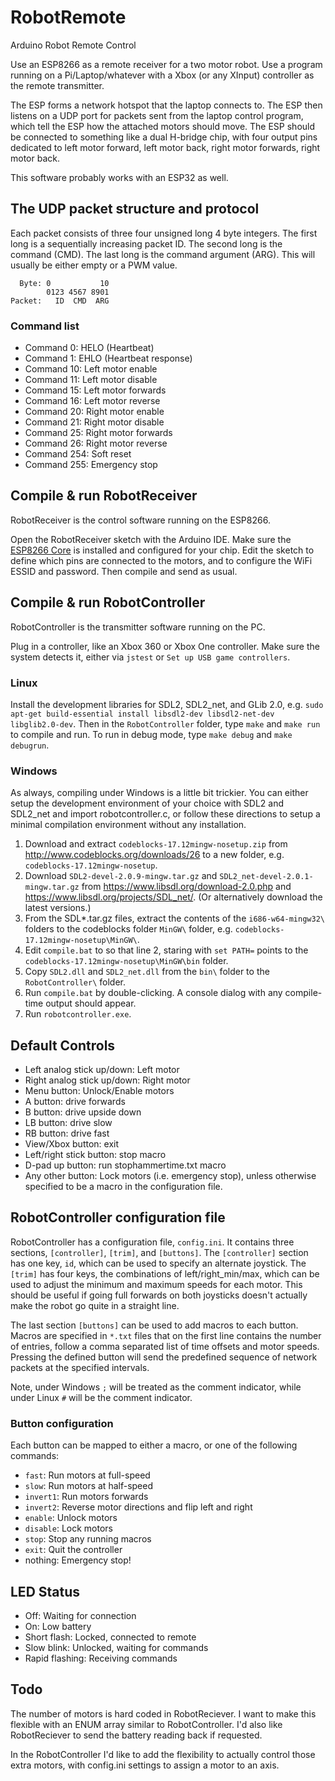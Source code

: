 # RobotRemote
Arduino Robot Remote Control

Use an ESP8266 as a remote receiver for a two motor robot. Use a program running on a Pi/Laptop/whatever with a Xbox (or any XInput) controller as the remote transmitter.

The ESP forms a network hotspot that the laptop connects to. The ESP then listens on a UDP port for packets sent from the laptop control program, which tell the ESP how the attached motors should move. The ESP should be connected to something like a dual H-bridge chip, with four output pins dedicated to left motor forward, left motor back, right motor forwards, right motor back.

This software probably works with an ESP32 as well.

## The UDP packet structure and protocol

Each packet consists of three four unsigned long 4 byte integers. The first long is a sequentially increasing packet ID. The second long is the command (CMD). The last long is the command argument (ARG). This will usually be either empty or a PWM value.

```
  Byte: 0           10
        0123 4567 8901
Packet:   ID  CMD  ARG
```

### Command list

* Command 0: HELO (Heartbeat) 
* Command 1: EHLO (Heartbeat response)
* Command 10: Left motor enable
* Command 11: Left motor disable
* Command 15: Left motor forwards
* Command 16: Left motor reverse
* Command 20: Right motor enable
* Command 21: Right motor disable
* Command 25: Right motor forwards
* Command 26: Right motor reverse
* Command 254: Soft reset
* Command 255: Emergency stop

## Compile & run RobotReceiver
RobotReceiver is the control software running on the ESP8266.

Open the RobotReceiver sketch with the Arduino IDE. Make sure the [ESP8266 Core](https://github.com/esp8266/Arduino) is installed and configured for your chip. Edit the sketch to define which pins are connected to the motors, and to configure the WiFi ESSID and password. Then compile and send as usual.

## Compile & run RobotController
RobotController is the transmitter software running on the PC.

Plug in a controller, like an Xbox 360 or Xbox One controller. Make sure the system detects it, either via `jstest` or `Set up USB game controllers`.

### Linux

Install the development libraries for SDL2, SDL2_net, and GLib 2.0, e.g. `sudo apt-get build-essential install libsdl2-dev libsdl2-net-dev libglib2.0-dev`. Then in the `RobotController` folder, type `make` and `make run` to compile and run. To run in debug mode, type `make debug` and `make debugrun`.

### Windows

As always, compiling under Windows is a little bit trickier. You can either setup the development environment of your choice with SDL2 and SDL2_net and import robotcontroller.c, or follow these directions to setup a minimal compilation environment without any installation.

1. Download and extract `codeblocks-17.12mingw-nosetup.zip` from http://www.codeblocks.org/downloads/26 to a new folder, e.g. `codeblocks-17.12mingw-nosetup`.
2. Download `SDL2-devel-2.0.9-mingw.tar.gz` and `SDL2_net-devel-2.0.1-mingw.tar.gz` from https://www.libsdl.org/download-2.0.php and https://www.libsdl.org/projects/SDL_net/. (Or alternatively download the latest versions.)
3. From the SDL*.tar.gz files, extract the contents of the `i686-w64-mingw32\` folders to the codeblocks folder `MinGW\` folder, e.g. `codeblocks-17.12mingw-nosetup\MinGW\`.
4. Edit `compile.bat` to so that line 2, staring with `set PATH=` points to the `codeblocks-17.12mingw-nosetup\MinGW\bin` folder.
5. Copy `SDL2.dll` and `SDL2_net.dll` from the `bin\` folder to the `RobotController\` folder.
6. Run `compile.bat` by double-clicking. A console dialog with any compile-time output should appear.
7. Run `robotcontroller.exe`.

## Default Controls

* Left analog stick up/down: Left motor
* Right analog stick up/down: Right motor
* Menu button: Unlock/Enable motors
* A button: drive forwards
* B button: drive upside down
* LB button: drive slow
* RB button: drive fast
* View/Xbox button: exit
* Left/right stick button: stop macro
* D-pad up button: run stophammertime.txt macro
* Any other button: Lock motors (i.e. emergency stop), unless otherwise specified to be a macro in the configuration file.

## RobotController configuration file

RobotController has a configuration file, `config.ini`. It contains three sections, `[controller]`, `[trim]`, and `[buttons]`. The `[controller]` section has one key, `id`, which can be used to specify an alternate joystick. The `[trim]` has four keys, the combinations of left/right_min/max, which can be used to adjust the minimum and maximum speeds for each motor. This should be useful if going full forwards on both joysticks doesn't actually make the robot go quite in a straight line.

The last section `[buttons]` can be used to add macros to each button. Macros are specified in `*.txt` files that on the first line contains the number of entries, follow a comma separated list of time offsets and motor speeds. Pressing the defined button will send the predefined sequence of network packets at the specified intervals.

Note, under Windows `;` will be treated as the comment indicator, while under Linux `#` will be the comment indicator.

### Button configuration

Each button can be mapped to either a macro, or one of the following commands:

* `fast`: Run motors at full-speed
* `slow`: Run motors at half-speed
* `invert1`: Run motors forwards
* `invert2`: Reverse motor directions and flip left and right
* `enable`: Unlock motors
* `disable`: Lock motors
* `stop`: Stop any running macros
* `exit`: Quit the controller
* nothing: Emergency stop!

## LED Status

* Off: Waiting for connection
* On: Low battery
* Short flash: Locked, connected to remote
* Slow blink: Unlocked, waiting for commands
* Rapid flashing: Receiving commands

## Todo

The number of motors is hard coded in RobotReciever. I want to make this flexible with an ENUM array similar to RobotController. I'd also like RobotReciever to send the battery reading back if requested.

In the RobotController I'd like to add the flexibility to actually control those extra motors, with config.ini settings to assign a motor to an axis.

